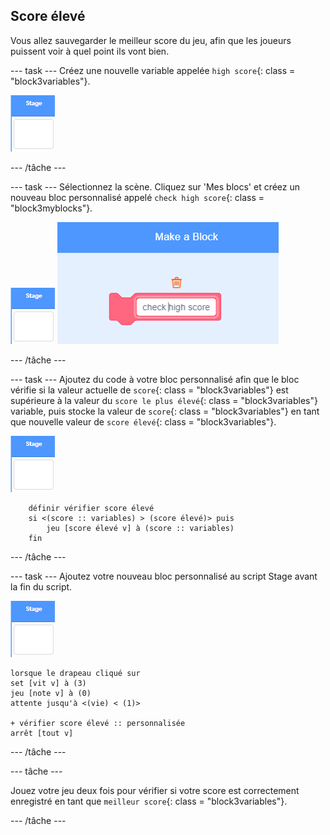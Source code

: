 ## Score élevé

Vous allez sauvegarder le meilleur score du jeu, afin que les joueurs puissent voir à quel point ils vont bien.

\--- task \--- Créez une nouvelle variable appelée `high score`{: class = "block3variables"}.

![Sprite de scène](images/stage-sprite.png)

\--- /tâche \---

\--- task \--- Sélectionnez la scène. Cliquez sur 'Mes blocs' et créez un nouveau bloc personnalisé appelé `check high score`{: class = "block3myblocks"}.

![Sprite de scène](images/stage-sprite.png) ![capture d'écran](images/dots-custom-1.png)

\--- /tâche \---

\--- task \--- Ajoutez du code à votre bloc personnalisé afin que le bloc vérifie si la valeur actuelle de `score`{: class = "block3variables"} est supérieure à la valeur du `score le plus élevé`{: class = "block3variables"} variable, puis stocke la valeur de `score`{: class = "block3variables"} en tant que nouvelle valeur de `score élevé`{: class = "block3variables"}.

![Sprite de scène](images/stage-sprite.png)

```blocks3
    définir vérifier score élevé
    si <(score :: variables) > (score élevé)> puis
        jeu [score élevé v] à (score :: variables)
    fin
```

\--- /tâche \---

\--- task \--- Ajoutez votre nouveau bloc personnalisé au script Stage avant la fin du script.

![Sprite de scène](images/stage-sprite.png)

```blocks3
lorsque le drapeau cliqué sur
set [vit v] à (3)
jeu [note v] à (0)
attente jusqu'à <(vie) < (1)>

+ vérifier score élevé :: personnalisée
arrêt [tout v]
```

\--- /tâche \---

\--- tâche \---

Jouez votre jeu deux fois pour vérifier si votre score est correctement enregistré en tant que `meilleur score`{: class = "block3variables"}.

\--- /tâche \---